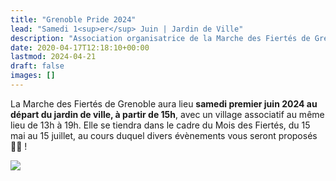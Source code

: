 ```yaml
---
title: "Grenoble Pride 2024"
lead: "Samedi 1<sup>er</sup> Juin | Jardin de Ville"
description: "Association organisatrice de la Marche des Fiertés de Grenoble."
date: 2020-04-17T12:18:10+00:00
lastmod: 2024-04-21
draft: false
images: []
---
```


La Marche des Fiertés de Grenoble aura lieu **samedi premier juin 2024 au départ du jardin de ville, à partir de 15h**, avec un village associatif au même lieu de 13h à 19h. Elle se tiendra dans le cadre du Mois des Fiertés, du 15 mai au 15 juillet, au cours duquel divers évènements vous seront proposés 🏳️‍🌈 !

<img class="affiche" src="affiche-web-2024.png" />
